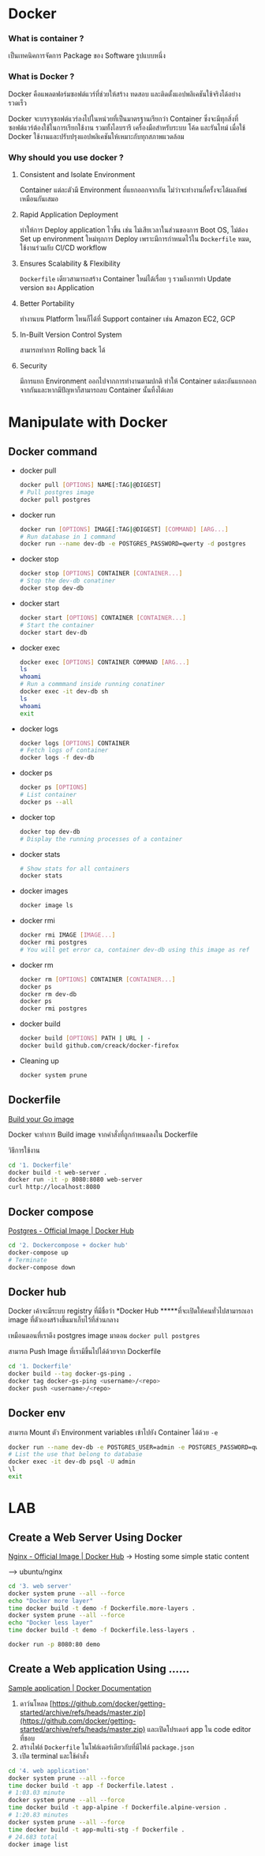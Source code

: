 # Docker

### What is container ?

เป็นเทคนิคการจัดการ Package ของ Software รูปแบบหนึ่ง

### What is Docker ?

Docker คือแพลตฟอร์มซอฟต์แวร์ที่ช่วยให้สร้าง ทดสอบ และติดตั้งแอปพลิเคชันใช้จริงได้อย่างรวดเร็ว

Docker จะบรรจุซอฟต์แวร์ลงไปในหน่วยที่เป็นมาตรฐานเรียกว่า Container ซึ่งจะมีทุกสิ่งที่ซอฟต์แวร์ต้องใช้ในการเรียกใช้งาน รวมทั้งไลบรารี เครื่องมือสำหรับระบบ โค้ด และรันไทม์ เมื่อใช้ Docker ใช้งานและปรับปรุงแอปพลิเคชันให้เหมาะกับทุกสภาพแวดล้อม

### Why should you use docker ?

1. Consistent and Isolate Environment

    Container แต่ละตัวมี Environment ที่แยกออกจากกัน ไม่ว่าจะทำงานกี่ครั้งจะได้ผลลัพธ์เหมือนกันเสมอ

2. Rapid Application Deployment

    ทำให้การ Deploy application ไวขึ้น เช่น ไม่เสียเวลาในส่วนของการ Boot OS, ไม่ต้อง Set up environment ใหม่ทุกการ Deploy เพราะมีการกำหนดไว้ใน `Dockerfile` หมด, ใช้งานร่วมกับ CI/CD workflow

3. Ensures Scalability & Flexibility

    `Dockerfile` เดียวสามารถสร้าง Container ใหม่ได้เรื่อย ๆ รวมถึงการทำ Update version ของ Application

4. Better Portability

    ทำงานบน Platform ไหนก็ได้ที่ Support container เช่น Amazon EC2, GCP

5. In-Built Version Control System

    สามารถทำการ Rolling back ได้

6. Security

    มีการแยก Environment ออกไปจากการทำงานตามปกติ ทำให้ Container แต่ละอันแยกออกจากกันและหากมีปัญหาก็สามารถลบ Container นั้นทิ้งได้เลย


# Manipulate with Docker

## Docker command

- docker pull

    ```bash
    docker pull [OPTIONS] NAME[:TAG|@DIGEST]
    # Pull postgres image
    docker pull postgres
    ```

- docker run

    ```bash
    docker run [OPTIONS] IMAGE[:TAG|@DIGEST] [COMMAND] [ARG...]
    # Run database in 1 command
    docker run --name dev-db -e POSTGRES_PASSWORD=qwerty -d postgres
    ```

- docker stop

    ```bash
    docker stop [OPTIONS] CONTAINER [CONTAINER...]
    # Stop the dev-db conatiner
    docker stop dev-db
    ```

- docker start

    ```bash
    docker start [OPTIONS] CONTAINER [CONTAINER...]
    # Start the container
    docker start dev-db
    ```

- docker exec

    ```bash
    docker exec [OPTIONS] CONTAINER COMMAND [ARG...]
    ls
    whoami
    # Run a commmand inside running conatiner
    docker exec -it dev-db sh
    ls
    whoami
    exit
    ```

- docker logs

    ```bash
    docker logs [OPTIONS] CONTAINER
    # Fetch logs of container
    docker logs -f dev-db
    ```

- docker ps

    ```bash
    docker ps [OPTIONS]
    # List container
    docker ps --all
    ```

- docker top

    ```bash
    docker top dev-db
    # Display the running processes of a container
    ```

- docker stats

    ```bash
    # Show stats for all containers
    docker stats
    ```

- docker images

    ```bash
    docker image ls
    ```

- docker rmi

    ```bash
    docker rmi IMAGE [IMAGE...]
    docker rmi postgres
    # You will get error ca, container dev-db using this image as ref
    ```

- docker rm

    ```bash
    docker rm [OPTIONS] CONTAINER [CONTAINER...]
    docker ps
    docker rm dev-db
    docker ps
    docker rmi postgres
    ```

- docker build

    ```bash
    docker build [OPTIONS] PATH | URL | -
    docker build github.com/creack/docker-firefox
    ```

- Cleaning up

    ```bash
    docker system prune
    ```


## Dockerfile

[Build your Go image](https://docs.docker.com/language/golang/build-images/)

Docker จะทำการ Build image จากคำสั่งที่ถูกกำหนดลงใน Dockerfile

วิธีการใช้งาน

```bash
cd '1. Dockerfile'
docker build -t web-server .
docker run -it -p 8080:8080 web-server
curl http://localhost:8080
```

## Docker compose

[Postgres - Official Image | Docker Hub](https://hub.docker.com/_/postgres)

```bash
cd '2. Dockercompose + docker hub'
docker-compose up
# Terminate
docker-compose down
```

## Docker hub

Docker เค้าจะมีระบบ registry ที่มีชื่อว่า *Docker Hub *****ที่จะเปิดให้คนทั่วไปสามารถเอา image ที่ตัวเองสร้างขึ้นมาเก็บไว้ที่ส่วนกลาง

เหมือนตอนที่เราดึง postgres image มาตอน `docker pull postgres`

สามารถ Push Image ที่เรามีขึ้นไปได้ด้วยจาก Dockerfile

```bash
cd '1. Dockerfile'
docker build --tag docker-gs-ping .
docker tag docker-gs-ping <username>/<repo>
docker push <username>/<repo>
```

## Docker env

สามารถ Mount ตัว Environment variables เข้าไปยัง Container ได้ด้วย `-e`

```bash
docker run --name dev-db -e POSTGRES_USER=admin -e POSTGRES_PASSWORD=qwerty -d postgres
# List the use that belong to database
docker exec -it dev-db psql -U admin
\l
exit
```

# LAB

## Create a Web Server Using Docker

[Nginx - Official Image | Docker Hub](https://hub.docker.com/_/nginx) -> Hosting some simple static content

—> ubuntu/nginx

```bash
cd '3. web server'
docker system prune --all --force
echo "Docker more layer"
time docker build -t demo -f Dockerfile.more-layers .
docker system prune --all --force
echo "Docker less layer"
time docker build -t demo -f Dockerfile.less-layers .
```

```bash
docker run -p 8080:80 demo
```

## Create a Web application Using ......

[Sample application | Docker Documentation](https://docs.docker.com/get-started/02_our_app/)

1. ดาว์นโหลด [https://github.com/docker/getting-started/archive/refs/heads/master.zip](https://github.com/docker/getting-started/archive/refs/heads/master.zip) และเปิดโปรเดอร์ app ใน code editor ที่ชอบ
2. สร้างไฟล์ `Dockerfile` ในโฟล์เดอร์เดียวกับที่มีไฟล์ `package.json`
3. เปิด terminal และใช้คำสั่ง

```bash
cd '4. web application'
docker system prune --all --force
time docker build -t app -f Dockerfile.latest .
# 1:03.03 minute
docker system prune --all --force
time docker build -t app-alpine -f Dockerfile.alpine-version .
# 1:20.83 minutes
docker system prune --all --force
time docker build -t app-multi-stg -f Dockerfile .
# 24.683 total
docker image list
```
